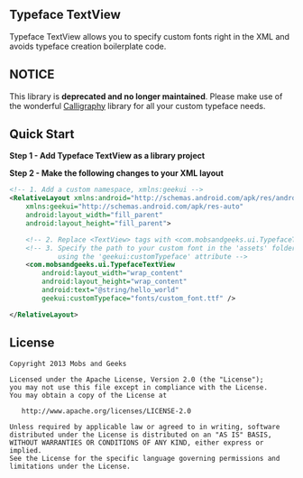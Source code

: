 Typeface TextView
----------------

Typeface TextView allows you to specify custom fonts right in the XML and avoids typeface 
creation boilerplate code.

NOTICE
------
This library is **deprecated and no longer maintained**. Please make use of the wonderful [Calligraphy][1] library for all your custom typeface needs.

Quick Start
-----------
**Step 1 - Add Typeface TextView as a library project**

**Step 2 - Make the following changes to your XML layout**
```xml
<!-- 1. Add a custom namespace, xmlns:geekui -->
<RelativeLayout xmlns:android="http://schemas.android.com/apk/res/android"
    xmlns:geekui="http://schemas.android.com/apk/res-auto"
    android:layout_width="fill_parent"
    android:layout_height="fill_parent">

    <!-- 2. Replace <TextView> tags with <com.mobsandgeeks.ui.TypefaceTextView> tags -->
    <!-- 3. Specify the path to your custom font in the 'assets' folder
            using the 'geekui:customTypeface' attribute -->
    <com.mobsandgeeks.ui.TypefaceTextView
        android:layout_width="wrap_content"
        android:layout_height="wrap_content"
        android:text="@string/hello_world"
        geekui:customTypeface="fonts/custom_font.ttf" />

</RelativeLayout>
```

License
-------

    Copyright 2013 Mobs and Geeks

    Licensed under the Apache License, Version 2.0 (the "License");
    you may not use this file except in compliance with the License.
    You may obtain a copy of the License at

       http://www.apache.org/licenses/LICENSE-2.0

    Unless required by applicable law or agreed to in writing, software
    distributed under the License is distributed on an "AS IS" BASIS,
    WITHOUT WARRANTIES OR CONDITIONS OF ANY KIND, either express or implied.
    See the License for the specific language governing permissions and
    limitations under the License.


  [1]: https://github.com/chrisjenx/Calligraphy
